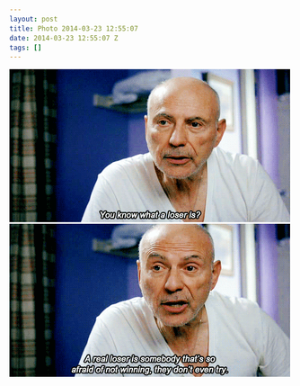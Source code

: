 ```yaml
---
layout: post
title: Photo 2014-03-23 12:55:07
date: 2014-03-23 12:55:07 Z
tags: []
---
```

![](/media/2014/03/80460289834_0.gif)
![](/media/2014/03/80460289834_1.gif)
